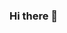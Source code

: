 ### Hi there 👋

<!--
**IguBellart/IguBellart** is a ✨ _special_ ✨ repository because its `README.md` (this file) appears on your GitHub profile.

Here are some ideas to get you started:

- 🔭 I’m currently working on ... 
- 🌱 I’m currently learning ... modern literature because my TFG
- 👯 I’m looking to collaborate on ... 
- 🤔 I’m looking for help with ... 
- 💬 Ask me about ... 
- 📫 How to reach me: ... anna.bellart01@estudiant.upf.edu
- 😄 Pronouns: ...
- ⚡ Fun fact: ...
-->
